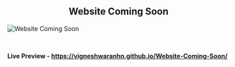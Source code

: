 <h2 align = "center">Website Coming Soon</h2>

![Website Coming Soon](https://user-images.githubusercontent.com/123082001/213870562-d7119b5d-6f9f-4538-89b5-87c530aad14a.png)

<br>

**Live Preview - https://vigneshwaranhn.github.io/Website-Coming-Soon/**
